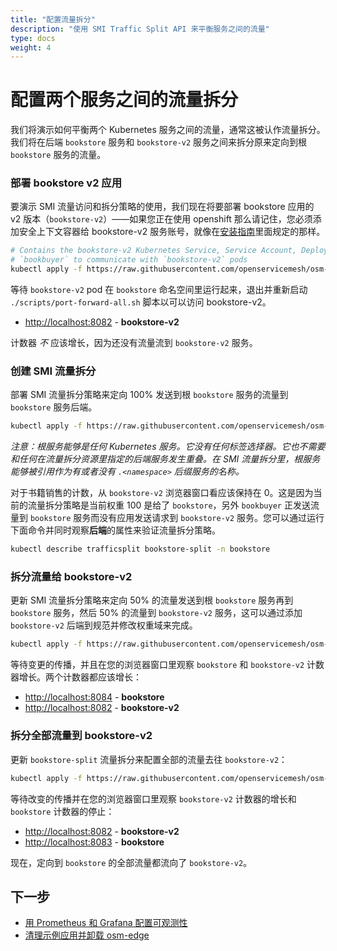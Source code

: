 ```yaml
---
title: "配置流量拆分"
description: "使用 SMI Traffic Split API 来平衡服务之间的流量"
type: docs
weight: 4
---
```


# 配置两个服务之间的流量拆分

我们将演示如何平衡两个 Kubernetes 服务之间的流量，通常这被认作流量拆分。我们将在后端 `bookstore` 服务和 `bookstore-v2` 服务之间来拆分原来定向到根 `bookstore` 服务的流量。

### 部署 bookstore v2 应用

要演示 SMI 流量访问和拆分策略的使用，我们现在将要部署 bookstore 应用的 v2 版本（`bookstore-v2`）——如果您正在使用 openshift 那么请记住，您必须添加安全上下文容器给 bookstore-v2 服务账号，就像在[安装指南](/docs/install/#openshift)里面规定的那样。

```bash
# Contains the bookstore-v2 Kubernetes Service, Service Account, Deployment and SMI Traffic Target resource to allow
# `bookbuyer` to communicate with `bookstore-v2` pods
kubectl apply -f https://raw.githubusercontent.com/openservicemesh/osm-docs/{{< param osm_branch >}}/manifests/apps/bookstore-v2.yaml
```

等待 `bookstore-v2` pod 在 `bookstore` 命名空间里运行起来，退出并重新启动 `./scripts/port-forward-all.sh` 脚本以可以访问 bookstore-v2。

- [http://localhost:8082](http://localhost:8082) - **bookstore-v2**

计数器 _不_ 应该增长，因为还没有流量流到 `bookstore-v2` 服务。

### 创建 SMI 流量拆分

部署 SMI 流量拆分策略来定向 100% 发送到根 `bookstore` 服务的流量到 `bookstore` 服务后端。

```bash
kubectl apply -f https://raw.githubusercontent.com/openservicemesh/osm-docs/{{< param osm_branch >}}/manifests/split/traffic-split-v1.yaml
```

_注意：根服务能够是任何 Kubernetes 服务。它没有任何标签选择器。它也不需要和任何在流量拆分资源里指定的后端服务发生重叠。在 SMI 流量拆分里，根服务能够被引用作为有或者没有 `.<namespace>` 后缀服务的名称。_

对于书籍销售的计数，从 `bookstore-v2` 浏览器窗口看应该保持在 0。这是因为当前的流量拆分策略是当前权重 100 是给了 `bookstore`，另外 `bookbuyer` 正发送流量到 `bookstore` 服务而没有应用发送请求到 `bookstore-v2` 服务。您可以通过运行下面命令并同时观察**后端**的属性来验证流量拆分策略。

```bash
kubectl describe trafficsplit bookstore-split -n bookstore
```

### 拆分流量给 bookstore-v2

更新 SMI 流量拆分策略来定向 50% 的流量发送到根 `bookstore` 服务再到 `bookstore` 服务，然后 50% 的流量到 `bookstore-v2` 服务，这可以通过添加 `bookstore-v2` 后端到规范并修改权重域来完成。

```bash
kubectl apply -f https://raw.githubusercontent.com/openservicemesh/osm-docs/{{< param osm_branch >}}/manifests/split/traffic-split-50-50.yaml
```

等待变更的传播，并且在您的浏览器窗口里观察 `bookstore` 和 `bookstore-v2` 计数器增长。两个计数器都应该增长：


- [http://localhost:8084](http://localhost:8084) - **bookstore**
- [http://localhost:8082](http://localhost:8082) - **bookstore-v2**

### 拆分全部流量到 bookstore-v2

更新 `bookstore-split` 流量拆分来配置全部的流量去往 `bookstore-v2`：

```bash
kubectl apply -f https://raw.githubusercontent.com/openservicemesh/osm-docs/{{< param osm_branch >}}/manifests/split/traffic-split-v2.yaml
```

等待改变的传播并在您的浏览器窗口里观察 `bookstore-v2` 计数器的增长和 `bookstore` 计数器的停止：

- [http://localhost:8082](http://localhost:8082) - **bookstore-v2**
- [http://localhost:8083](http://localhost:8084) - **bookstore**

现在，定向到 `bookstore` 的全部流量都流向了 `bookstore-v2`。

## 下一步

- [用 Prometheus 和 Grafana 配置可观测性](/docs/getting_started/observability/)
- [清理示例应用并卸载 osm-edge](/docs/getting_started/cleanup/)